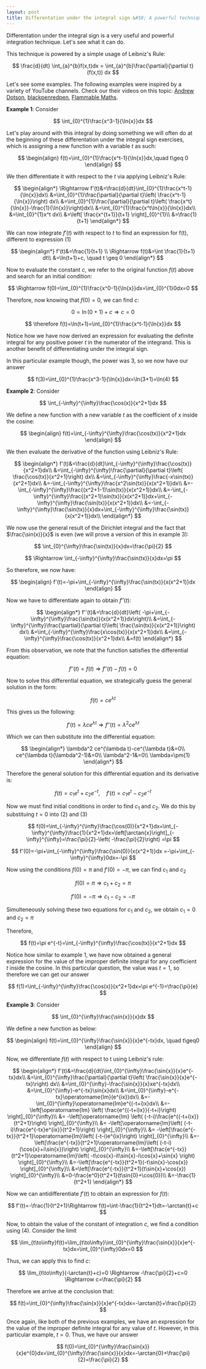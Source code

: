 ```yaml
---
layout: post
title: Differentation under the integral sign &#58; A powerful technique
---
```


Differentation under the integral sign is a very useful and powerful integration technique. Let's see what it can do.

This technique is powered by a simple usage of Leibniz's Rule:

$$
\frac{d}{dt} \int_{a}^{b}f(x,t)dx = \int_{a}^{b}\frac{\partial}{\partial t}(f(x,t)) dx
$$

Let's see some examples. The following examples were inspired by a variety of YouTube channels. Check our their videos on this topic: [Andrew Dotson](https://www.youtube.com/watch?v=pqP13eLG35U), [blackpenredpen](https://www.youtube.com/watch?v=YO38MCdj-GM), [Flammable Maths](https://www.youtube.com/watch?v=S9LttmTD_14).

**Example 1**: Consider

$$
\int_{0}^{1}\frac{x^3-1}{\ln{x}}dx
$$

Let's play around with this integral by doing something we will often do at the beginning of these differentation under the integral sign exercises, which is assigning a new function with a variable $t$ as such:

$$
\begin{align}
f(t)=\int_{0}^{1}\frac{x^t-1}{\ln{x}}dx,\quad t\geq 0
\end{align}
$$

We then differentiate it with respect to the $t$ via applying Leibniz's Rule:

$$
\begin{align*}
\Rightarrow f'(t)&=\frac{d}{dt}\int_{0}^{1}\frac{x^t-1}{\ln{x}}dx\\
&=\int_{0}^{1}\frac{\partial}{\partial t}\left( \frac{x^t-1}{\ln{x}}\right) dx\\
&=\int_{0}^{1}\frac{\partial}{\partial t}\left( \frac{x^t}{\ln{x}}-\frac{1}{\ln{x}}\right)dx\\
&=\int_{0}^{1}\frac{x^t\ln{x}}{\ln{x}}dx\\
&=\int_{0}^{1}x^t dx\\
&=\left[ \frac{x^{t+1}}{t+1} \right]_{0}^{1}\\
&=\frac{1}{t+1}
\end{align*}
$$

We can now integrate $f'(t)$ with respect to $t$ to find an expression for f(t), different to expression (1)

$$
\begin{align*}
f'(t)&=\frac{1}{t+1} \\
\Rightarrow f(t)&=\int \frac{1}{t+1} dt\\
&=\ln(t+1)+c, \quad t \geq 0
\end{align*}
$$

Now to evaluate the constant $c$, we refer to the original function $f(t)$ above and search for an initial condition:

$$
\Rightarrow f(0)=\int_{0}^{1}\frac{x^0-1}{\ln{x}}dx=\int_{0}^{1}0dx=0
$$

Therefore, now knowing that $f(0)=0$, we can find $c$:

$$
0=\ln(0+1)+c \Rightarrow c=0
$$

$$
\therefore f(t)=\ln(t+1)=\int_{0}^{1}\frac{x^t-1}{\ln{x}}dx
$$

Notice how we have now derived an expression for evaluating the definite integral for any positive power $t$ in the numerator of the integrand. This is another benefit of differentiating under the integral sign. 

In this particular example though, the power was 3, so we now have our answer

$$
f(3)=\int_{0}^{1}\frac{x^3-1}{\ln{x}}dx=\ln(3+1)=\ln(4)
$$

**Example 2**: Consider

$$
\int_{-\infty}^{\infty}\frac{\cos(x)}{x^2+1}dx
$$

We define a new function with a new variable $t$ as the coefficient of $x$ inside the cosine:

$$
\begin{align}
f(t)=\int_{-\infty}^{\infty}\frac{\cos(tx)}{x^2+1}dx
\end{align}
$$

We then evaluate the derivative of the function using Leibniz's Rule:

$$
\begin{align*}
f'(t)&=\frac{d}{dt}\int_{-\infty}^{\infty}\frac{\cos(tx)}{x^2+1}dx\\
&=\int_{-\infty}^{\infty}\frac{\partial}{\partial t}\left( \frac{\cos(tx)}{x^2+1}\right) dx\\
&=\int_{-\infty}^{\infty}\frac{-x\sin(tx)}{x^2+1}dx\\
&=-\int_{-\infty}^{\infty}\frac{x^2\sin(tx)}{x(x^2+1)}dx\\
&=-\int_{-\infty}^{\infty}\frac{(x^2+1-1)\sin(tx)}{x(x^2+1)}dx\\
&=-\int_{-\infty}^{\infty}\frac{(x^2+1)\sin(tx)}{x(x^2+1)}dx+\int_{-\infty}^{\infty}\frac{\sin(tx)}{x(x^2+1)}dx\\
&=-\int_{-\infty}^{\infty}\frac{\sin(tx)}{x}dx+\int_{-\infty}^{\infty}\frac{\sin(tx)}{x(x^2+1)}dx\\
\end{align*}
$$

We now use the general result of the Dirichlet integral and the fact that $\frac{\sin(x)}{x}$ is even (we will prove a version of this in example 3):

$$
\int_{0}^{\infty}\frac{\sin(tx)}{x}dx=\frac{\pi}{2} 
$$

$$
\Rightarrow \int_{-\infty}^{\infty}\frac{\sin(tx)}{x}dx=\pi 
$$

So therefore, we now have:

$$
\begin{align}
f'(t)=-\pi+\int_{-\infty}^{\infty}\frac{\sin(tx)}{x(x^2+1)}dx
\end{align}
$$

Now we have to differentiate again to obtain $f''(t)$:

$$
\begin{align*}
f''(t)&=\frac{d}{dt}\left( -\pi+\int_{-\infty}^{\infty}\frac{\sin(tx)}{x(x^2+1)}dx\right)\\
&=\int_{-\infty}^{\infty}\frac{\partial}{\partial t}\left( \frac{\sin(tx)}{x(x^2+1)}\right) dx\\
&=\int_{-\infty}^{\infty}\frac{x\cos(tx)}{x(x^2+1)}dx\\
&=\int_{-\infty}^{\infty}\frac{\cos(tx)}{x^2+1}dx\\
&=f(t)
\end{align*}
$$

From this observation, we note that the function satisfies the differential equation:

$$
f''(t)=f(t) \Rightarrow f''(t)-f(t)=0
$$

Now to solve this differential equation, we strategically guess the general solution in the form:

$$
f(t)=ce^{\lambda t}
$$

This gives us the following:

$$
f'(t)=\lambda ce^{\lambda t} \Rightarrow f''(t)=\lambda^2 ce^{\lambda t}
$$

Which we can then substitute into the differential equation:

$$
\begin{align*}
\lambda^2 ce^{\lambda t}-ce^{\lambda t}&=0\\
ce^{\lambda t}(\lambda^2-1)&=0\\
\lambda^2-1&=0\\
\lambda=\pm{1}
\end{align*}
$$

Therefore the general solution for this differential equation and its derivative is:

$$
f(t)=c_1e^t+c_2e^{-t}, \quad
f'(t)=c_1e^t-c_2e^{-t}
$$

Now we must find initial conditions in order to find $c_1$ and $c_2$. We do this by substituing $t=0$ into (2) and (3)

$$
f(0)=\int_{-\infty}^{\infty}\frac{\cos(0)}{x^2+1}dx=\int_{-\infty}^{\infty}\frac{1}{x^2+1}dx=\left[\arctan{x}\right]_{-\infty}^{\infty}=\frac{\pi}{2}-\left( -\frac{\pi}{2}\right) =\pi
$$

$$
f'(0)=-\pi+\int_{-\infty}^{\infty}\frac{\sin(0)}{x(x^2+1)}dx =-\pi+\int_{-\infty}^{\infty}0dx=-\pi
$$

Now using the conditions $f(0)=\pi$ and $f'(0)=-\pi$, we can find $c_1$ and $c_2$

$$
f(0)=\pi \Rightarrow c_1+c_2=\pi
$$

$$
f'(0)=-\pi \Rightarrow c_1-c_2=-\pi
$$

Simulteneously solving these two equations for $c_1$ and $c_2$, we obtain $c_1=0$ and $c_2=\pi$

Therefore, 

$$
f(t)=\pi e^{-t}=\int_{-\infty}^{\infty}\frac{\cos(tx)}{x^2+1}dx
$$

Notice how similar to example 1, we have now obtained a general expression for the value of the improper definite integral for any coefficient $t$ inside the cosine. In this particular question, the value was $t=1$, so therefore we can get our answer

$$
f(1)=\int_{-\infty}^{\infty}\frac{\cos(x)}{x^2+1}dx=\pi e^{-1}=\frac{\pi}{e}
$$

**Example 3**: Consider

$$
\int_{0}^{\infty}\frac{\sin{x}}{x}dx
$$

We define a new function as below:

$$
\begin{align}
f(t)=\int_{0}^{\infty}\frac{\sin{x}}{x}e^{-tx}dx, \quad t\geq0
\end{align}
$$

Now, we differentiate $f(t)$ with respect to t using Leibniz's rule:

$$
\begin{align*}
f'(t)&=\frac{d}{dt}\int_{0}^{\infty}\frac{\sin{x}}{x}e^{-tx}dx\\
&=\int_{0}^{\infty}\frac{\partial}{\partial t}\left( \frac{\sin{x}}{x}e^{-tx}\right) dx\\
&=\int_{0}^{\infty}-\frac{\sin{x}}{x}xe^{-tx}dx\\
&=\int_{0}^{\infty}-e^{-tx}\sin{x}dx\\
&=\int_{0}^{\infty}-e^{-tx}\operatorname{Im}(e^{ix})dx\\
&=-\int_{0}^{\infty}\operatorname{Im}e^{(-t+i)x}dx\\
&=-\left[\operatorname{Im} \left( \frac{e^{(-t+i)x}}{-t+i}\right)  \right]_{0}^{\infty}\\
&= -\left[\operatorname{Im} \left(  (-t-i)\frac{e^{(-t+i)x}}{t^2+1}\right)  \right]_{0}^{\infty}\\
&= -\left[\operatorname{Im}\left(  (-t-i)\frac{e^{-tx}e^{ix}}{t^2+1}\right)  \right]_{0}^{\infty}\\
&= -\left[\frac{e^{-tx}}{t^2+1}\operatorname{Im}\left( (-t-i)e^{ix}\right) \right]_{0}^{\infty}\\
&=-\left[\frac{e^{-tx}}{t^2+1}\operatorname{Im}\left( (-t-i)(\cos{x}+i\sin{x})\right) \right]_{0}^{\infty}\\
&=-\left[\frac{e^{-tx}}{t^2+1}\operatorname{Im}\left( -t\cos{x}-it\sin{x}-i\cos{x}+\sin{x} \right) \right]_{0}^{\infty}\\
&=-\left[\frac{e^{-tx}}{t^2+1}(-t\sin{x}-\cos{x}) \right]_{0}^{\infty}\\
&=\left[\frac{e^{-tx}}{t^2+1}(t\sin{x}+\cos{x}) \right]_{0}^{\infty}\\
&=0-\frac{e^0}{t^2+1}(t\sin{0}+\cos{0})\\
&=-\frac{1}{t^2+1}
\end{align*}
$$

Now we can antidifferentiate $f'(t)$ to obtain an expression for $f(t)$:

$$
f'(t)=-\frac{1}{t^2+1}\Rightarrow f(t)=\int-\frac{1}{t^2+1}dt=-\arctan{t}+c
$$

Now, to obtain the value of the constant of integration $c$, we find a condition using (4). Consider the limit

$$
\lim_{t\to\infty}f(t)=\lim_{t\to\infty}\int_{0}^{\infty}\frac{\sin{x}}{x}e^{-tx}dx=\int_{0}^{\infty}0dx=0
$$

Thus, we can apply this to find $c$:

$$
\lim_{t\to\infty}(-\arctan{t}+c)=0 \Rightarrow -\frac{\pi}{2}+c=0 \Rightarrow c=\frac{\pi}{2}
$$

Therefore we arrive at the conclusion that:

$$
f(t)=\int_{0}^{\infty}\frac{\sin{x}}{x}e^{-tx}dx=-\arctan{t}+\frac{\pi}{2}
$$

Once again, like both of the previous examples, we have an expression for the value of the improper definite integral for any value of $t$. However, in this particular example, $t=0$. Thus, we have our answer

$$
f(0)=\int_{0}^{\infty}\frac{\sin{x}}{x}e^{0}dx=\int_{0}^{\infty}\frac{\sin{x}}{x}dx=-\arctan{0}+\frac{\pi}{2}=\frac{\pi}{2}
$$
